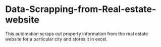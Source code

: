 # Data-Scrapping-from-Real-estate-website
This automation scraps out property information from the real estate website for a particular city and stores it in excel.

